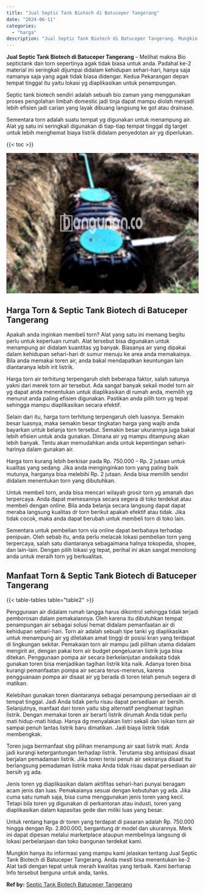 ```yaml
---
title: "Jual Septic Tank Biotech di Batuceper Tangerang"
date: "2024-06-11"
categories: 
  - "harga"
description: "Jual Septic Tank Biotech di Batuceper Tangerang. Mungkin hanya itu informasi yang mampu kami jelaskan tentang Jual Septic Tank Biotech di Batuceper Tangerang..."
---
```


**Jual Septic Tank Biotech di Batuceper Tangerang** – Melihat makna Bio septictank dan torn sepertinya agak tidak biasa untuk anda. Padahal ke-2 material ini seringkali dijumpai didalam kehidupan sehari-hari, hanya saja namanya saja yang agak tidak biasa didengar. Kedua Pekarangan depan tempat tinggal itu yaitu lokasi yg diaplikasikan untuk penampungan.

Septic tank biotech sendiri adalah sebuah bio zaman yang menggunakan proses pengolahan limbah domestic jadi tinja dapat mampu diolah menjadi lebih efisien jadi carian yang layak dibuang langsung ke got atau drainase.

Sementara torn adalah suatu tempat yg digunakan untuk menampung air. Alat yg satu ini seringkali digunakan di tiap-tiap tempat tinggal dg target untuk lebih menghemat biaya listrik didalam penyedotan air yg diperlukan.

{{< toc >}}

![Jual Septic Tank Biotech di Batuceper Tangerang](/images/jual-bio-septictank-49.png)

## Harga Torn & Septic Tank Biotech di Batuceper Tangerang

Apakah anda inginkan membeli torn? Alat yang satu ini memang begitu perlu untuk keperluan rumah. Alat tersebut bisa digunakan untuk menampung air didalam kuantitas yg banyak. Biasanya air yang dipakai dalam kehidupan sehari-hari dr sumur menuju ke area anda memakainya. Bila anda memakai toren air, anda bakal mendapatkan keuntungan lain diantaranya lebih irit listrik.

Harga torn air terhitung terpengaruh oleh beberapa faktor, salah satunya yakni dari merek torn air tersebut. Ada sangat banyak sekali model torn air yg dapat anda menentukan untuk diaplikasikan di rumah anda, memilih yg menurut anda paling efisien digunakan. Pastikan anda pilih torn yg tepat sehingga mampu diaplikasikan secara efektif.

Selain dari itu, harga torn terhitung terpengaruh oleh luasnya. Semakin besar luasnya, maka semakin besar tingkatan harga yang wajib anda bayarkan untuk belanja torn tersebut. Semakin besar ukurannya juga bakal lebih efisien untuk anda gunakan. Dimana air yg mampu ditampung akan lebih banyak. Tentu akan memudahkan anda untuk kepentingan sehari-harinya dalam gunakan air.

Harga torn kurang lebih berkisar pada Rp. 750.000 – Rp. 2 jutaan untuk kualitas yang sedang. Jika anda menginginkan torn yang paling baik mutunya, harganya bisa melebihi Rp. 2 jutaan. Anda bisa memilih sendiri didalam menentukan torn yang dibutuhkan.

Untuk membeli torn, anda bisa mencari wilayah grosir torn yg amanah dan terpercaya. Anda dapat memesannya secara segera di toko terdekat atau membeli dengan online. Bila anda belanja secara langsung dapat dapat meraba langsung kualitas dr torn berikut apakah efektif atau tidak. Jika tidak cocok, maka anda dapat berubah untuk membeli torn di toko lain.

Sementara untuk pembelian torn via online dapat berbahaya terhadap penipuan. Oleh sebab itu, anda perlu melacak lokasi pembelian torn yang terpercaya, salah satu diantaranya sebagaimana halnya tokopedia, shopee, dan lain-lain. Dengan pilih lokasi yg tepat, perihal ini akan sangat menolong anda untuk meraih torn yg berkualitas.

## Manfaat Torn & Septic Tank Biotech di Batuceper Tangerang

{{< table-tables table="table2" >}}

Penggunaan air didalam rumah tangga harus dikontrol sehingga tidak terjadi pemborosan dalam pemakaiannya. Oleh karena itu dibutuhkan tempat penampungan air sebagai solusi hemat didalam pemanfaatan air di kehidupan sehari-hari. Torn air adalah sebuah tipe tanki yg diaplikasikan untuk menampung air yg diletakan amat tinggi dr posisi kran yang terdapat di lingkungan sekitar. Pemakaian torn air mampu jadi pilihan utama didalam mengirit air, dengan pakai torn air budget pengeluaran listrik juga bisa ditekan. Penggunaan pompa air secara berkelanjutan andaikata tidak gunakan toren bisa menjadikan tagihan listrik kita naik. Adanya toren bisa kurangi pemanfaatan pompa air secara terus-menerus, karena pengguanaan pompa air disaat air yg berada di toren telah penuh segera di matikan.

Kelebihan gunakan toren diantaranya sebagai penampung persediaan air di tempat tinggal. Jadi Anda tidak perlu risau dapat persediaan air bersih. Selanjutnya, manfaat dari toren yaitu sbg alternatif penghemat tagihan listrik. Dengan memakai toren air berarti listrik dirumah Anda tidak perlu mati hidup-mati hidup. Hanya dg menyalakan listri sekali dan isikan torn air sampai penuh lantas listrik baru dimatikan. Jadi biaya listrik tidak membengkak.

Toren juga bermanfaat sbg pilihan menampung air saat listrik mati. Anda jadi kurangi ketergantungan terhadap listrik. Terutama sbg antisipasi disaat berjalan pemadaman listrik. Jika toren terisi penuh air sekiranya disaat itu berlangsung pemadaman listrik maka Anda tidak risau dapat persediaan air bersih yg ada.

Jenis toren yg diaplikasikan dalam aktifitas sehari-hari punyai beragam acam jenis dan luas. Pemakaianya sesuai dengan kebutuhan yg ada. Jika cuma satu rumah saja, bisa cuma menggunakan jenis toren yang kecil. Tetapi bila toren yg digunakan di perkantoran atau industi, toren yang diaplikasikan dalam kapasitas gede dan miliki luas yang besar.

Untuk rentang harga dr toren yang terdapat di pasaran adalah Rp. 750.000 hingga dengan Rp. 2.800.000, bergantung dr model dan ukurannya. Merk ini dapat dipesan melalui marketplace ataupun membelinya langsung di lokasi perbelanjaan dan toko bangunan terdekat kami.

Mungkin hanya itu informasi yang mampu kami jelaskan tentang Jual Septic Tank Biotech di Batuceper Tangerang. Anda mesti bisa menentukan ke-2 Alat tadi dengan tepat untuk meraih kwalitas yang terbaik. Kami berharap Info tersebut berguna untuk anda, tanks.

**Ref by:** [Septic Tank Biotech Batuceper Tangerang](https://id.wikipedia.org/wiki/Septic)
